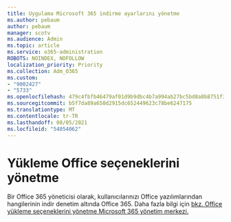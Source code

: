 ```yaml
---
title: Uygulama Microsoft 365 indirme ayarlarını yönetme
ms.author: pebaum
author: pebaum
manager: scotv
ms.audience: Admin
ms.topic: article
ms.service: o365-administration
ROBOTS: NOINDEX, NOFOLLOW
localization_priority: Priority
ms.collection: Adm_O365
ms.custom:
- "9002427"
- "5733"
ms.openlocfilehash: 479c4fbfb46479af01d9b9dbc4b7a994ab27bc5bd8a8b8751f3dc9d203a60313
ms.sourcegitcommit: b5f7da89a650d2915dc652449623c78be6247175
ms.translationtype: MT
ms.contentlocale: tr-TR
ms.lasthandoff: 08/05/2021
ms.locfileid: "54054062"
---
```

# <a name="manage-office-installation-options"></a>Yükleme Office seçeneklerini yönetme

Bir Office 365 yöneticisi olarak, kullanıcılarınızı Office yazılımlarından hangilerinin indir denetim altında Office 365. Daha fazla bilgi için [bkz. Office yükleme seçeneklerini yönetme Microsoft 365 yönetim merkezi.](https://docs.microsoft.com/deployoffice/manage-software-download-settings-office-365)
